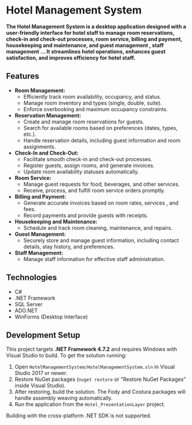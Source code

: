 # Hotel Management System

**The Hotel Management System is a desktop application designed with a user-friendly interface for hotel staff to manage room reservations, check-in and check-out processes, room service, billing and payment, housekeeping and maintenance, and guest management , staff management ...
It streamlines hotel operations, enhances guest satisfaction, and improves efficiency for hotel staff.**

## Features

* **Room Management:**
    - Efficiently track room availability, occupancy, and status.
    - Manage room inventory and types (single, double, suite).
    - Enforce overbooking and maximum occupancy constraints.
* **Reservation Management:**
    - Create and manage room reservations for guests.
    - Search for available rooms based on preferences (dates, types, etc.).
    - Handle reservation details, including guest information and room assignments.
* **Check-In and Check-Out:**
    - Facilitate smooth check-in and check-out processes.
    - Register guests, assign rooms, and generate invoices.
    - Update room availability statuses automatically.
* **Room Service:**
    - Manage guest requests for food, beverages, and other services.
    - Receive, process, and fulfill room service orders promptly.
* **Billing and Payment:**
    - Generate accurate invoices based on room rates, services , and fees.
    - Record payments and provide guests with receipts.
* **Housekeeping and Maintenance:**
    - Schedule and track room cleaning, maintenance, and repairs.
* **Guest Management:**
    - Securely store and manage guest information, including contact details, stay history, and preferences.
* **Staff Management:**
    - Manage staff information for effective staff administration.

## Technologies

* C#
* .NET Framework
* SQL Server
* ADO.NET
* WinForms (Desktop Interface)

## Development Setup

This project targets **.NET Framework 4.7.2** and requires Windows with Visual Studio to build. To get the solution running:

1. Open `HotelManagementSystem/HotelManagementSystem.sln` in Visual Studio 2017 or newer.
2. Restore NuGet packages (`nuget restore` or "Restore NuGet Packages" inside Visual Studio).
3. After restoring, build the solution. The Fody and Costura packages will handle assembly weaving automatically.
4. Run the application from the `Hotel_PresentationLayer` project.

Building with the cross-platform .NET SDK is not supported.
